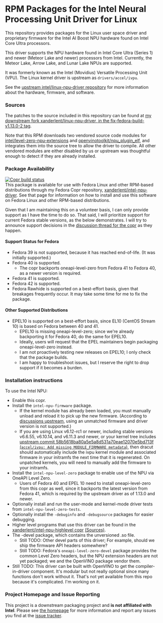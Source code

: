 RPM Packages for the Intel Neural Processing Unit Driver for Linux
==================================================================

This repository provides packages for the Linux user space driver and proprietary firmware for the Intel AI Boost NPU hardware found on Intel Core Ultra processors.

This driver supports the NPU hardware found in Intel Core Ultra (Series 1) and newer (Meteor Lake and newer) processors from Intel. Currently, the Meteor Lake, Arrow Lake, and Lunar Lake NPUs are supported.

It was formerly known as the Intel (Movidius) Versatile Processing Unit (VPU). The Linux kernel driver is upstream as `drivers/accel/ivpu`.

See the [upstream intel/linux-npu-driver repository](https://github.com/intel/linux-npu-driver) for more information about the hardware, firmware, and software.

### Sources

The patches to the source included in this repository can be found at [my downstream fork xanderlent/linux-npu-driver, in the fix-fedora-build-v1.13.0-2 tag](https://github.com/xanderlent/linux-npu-driver/tree/fix-fedora-build-v1.13.0-2).

Note that this RPM downloads two vendored source code modules for [intel/level-zero-npu-extensions](https://github.com/intel/level-zero-npu-extensions/) and [openvinotoolkit/npu\_plugin\_elf](https://github.com/openvinotoolkit/npu_plugin_elf/), and integrates them into the source tree to allow the driver to compile. All other vendored modules are either disabled by us or upstream was thoughtful enough to detect if they are already installed.

### Package Availability

[![Copr build status](https://copr.fedorainfracloud.org/coprs/xanderlent/intel-npu-driver/package/intel-npu-level-zero/status_image/last_build.png)](https://copr.fedorainfracloud.org/coprs/xanderlent/intel-npu-driver/package/intel-npu-level-zero/)  
This package is available for use with Fedora Linux and other RPM-based distributions through my Fedora Copr repository, [xanderlent/intel-npu-driver](https://copr.fedorainfracloud.org/coprs/xanderlent/intel-npu-driver). See that page for information on how to install and use this software on Fedora Linux and other RPM-based distributions.

Given that I am maintaining this on a volunteer basis, I can only provide support as I have the time to do so. That said, I will prioritize support for current Fedora stable versions, as the below demonstrates. I will try to announce support decisions in the [discussion thread for the copr](https://discussion.fedoraproject.org/t/xanderlent-intel-npu-driver/124221) as they happen.

#### Support Status for Fedora

- Fedora 39 is not supported, because it has reached end-of-life. (It was initially supported.)
- Fedora 40 is supported.
  - The copr backports oneapi-level-zero from Fedora 41 to Fedora 40, as a newer version is required.
- Fedora 41 is supported.
- Fedora 42 is supported.
- Fedora Rawhide is supported on a best-effort basis, given that breakages frequently occur. It may take some time for me to fix the package.

#### Other Supported Distributions

- EPEL10 is supported on a best-effort basis, since EL10 (CentOS Stream 10) is based on Fedora between 40 and 41.
  - EPEL10 is missing oneapi-level-zero; since we're already backporting it for Fedora 40, do the same for EPEL10.
  - Ideally, users will request that the EPEL maintainers begin packaging oneapi-level-zero instead.
  - I am not proactively testing new releases on EPEL10; I only check that the package builds.
  - I am happy to troubleshoot issues, but I reserve the right to drop support if it becomes a burden.

### Installation instructions

To use the Intel NPU:

  - Enable this copr.
  - Install the `intel-npu-firmware` package.
    - If the kernel module has already been loaded, you must manually unload and reload it to pick up the new firmware. (According to [discussions upstream](https://github.com/intel/linux-npu-driver/issues/17#issuecomment-2278209529), using an unmatched firmware and driver version is not supported.)
    - If you are using Linux v6.12-rc1 or newer, including stable versions v6.6.55, v6.10.14, and v6.11.3 and newer, or your kernel tree includes [upstream commit 58b5618ba80a5e5a8d531a70eae12070e5bd713f (`accel/ivpu: Add missing MODULE_FIRMWARE metadata`)](https://github.com/torvalds/linux/commit/58b5618ba80a5e5a8d531a70eae12070e5bd713f), then dracut should automatically include the ivpu kernel module and associated firmware in your initramfs the next time that it is regenerated. On unpatched kernels, you will need to manually add the firmware to your initramfs.
  - Install the `intel-npu-level-zero` package to enable use of the NPU via OneAPI Level Zero.
    - Users of Fedora 40 and EPEL 10 need to install oneapi-level-zero from this copr as well, since it backports the latest version from Fedora 41, which is required by the upstream driver as of 1.13.0 and newer.
  - Optionally install and run the user-mode and kernel-mode driver tests from `intel-npu-level-zero-tests`.
  - Optionally install the `-debuginfo` and `-debugsource` packages for easier debugging.
  - Higher level programs that use this driver can be found in the [xanderlent/intel-npu-highlevel copr](https://copr.fedorainfracloud.org/coprs/xanderlent/intel-npu-highlevel/) [(Sources)](https://github.com/xanderlent/intel-npu-highlevel-rpms).
  - The -devel package, which contains the unversioned .so file.
    - Still TODO: Other devel parts of this driver; For example, should we ship the firmware API headers somewhere?
    - Still TODO: Fedora's `oneapi-level-zero-devel` package provides the common Level Zero headers, but the NPU extension headers are not yet packaged; we and the OpenVINO package vendor them.
  - Still TODO: This driver can be built with OpenVINO to get the compiler-in-driver component. It's modular but not really optional since many functions don't work without it. That's not yet available from this repo because it's complicated. I'm working on it.


### Project Homepage and Issue Reporting

This project is a downstream packaging project and **is not affiliated with Intel**. Please see [the homepage](https://github.com/xanderlent/intel-npu-driver-rpm) for more information and report any issues you find at the [issue tracker](https://github.com/xanderlent/intel-npu-driver-rpm/issues).

